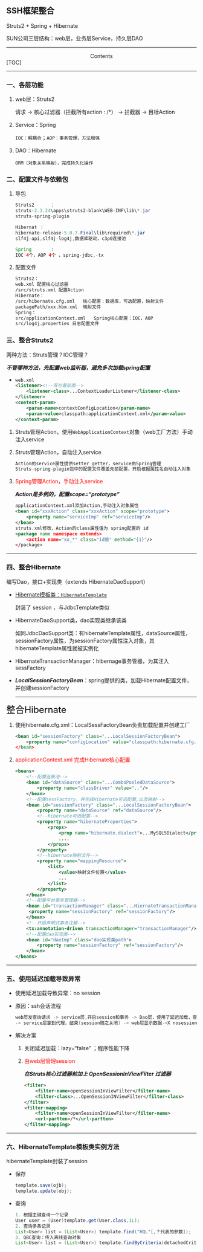 <h2>SSH框架整合</h2>
Struts2 + Spring + Hibernate

SUN公司三层结构：web层，业务层Service，持久层DAO

---

<center>Contents</center>
[TOC]

---

### 一、各层功能

1. web层：Struts2

   请求 -> 核心过滤器（拦截所有action : /*）  -> 拦截器 -> 目标Action

2. Service：Spring

   ```IOC：解耦合```；```AOP：事务管理，方法增强```
   
3. DAO：Hibernate

   ```ORM（对象关系映射），完成持久化操作```

### 二、配置文件与依赖包

1. 导包

   ```java
   Struts2		：
   struts-2.3.24\apps\struts2-blank\WEB-INF\lib\*.jar
   struts-spring-plugin
   
   Hibernat	：
   hibernate-release-5.0.7.Final\lib\required\*.jar
   slf4j-api,slf4j-log4j,数据库驱动，c3p0连接池
   
   Spring		：
   IOC 4个，AOP 4个 ，spring-jdbc,-tx
   ```

2. 配置文件

   ```xml
   Struts2：
   web.xml 配置核心过滤器
   /src/struts.xml 配置Action
   Hibernate：
   /src/hibernate.cfg.xml	核心配置：数据库，可选配置，映射文件
   packagePath/xxx.hbm.xml	映射文件
   Spring：
   src/applicationContext.xml	Spring核心配置：IOC，AOP
   src/log4j.properties	日志配置文件
   ```

### 三、整合Struts2

两种方法：Struts管理？IOC管理？

***不管哪种方法，先配置web监听器，避免多次加载spring配置***

* ```xml
  web.xml
  <listener><!--写在最前面-->
      <listener-class>...ContextLoaderListener</listener-class>
  </listener>
  <context-param>
      <param-name>contextConfigLocation</param-name>
      <param-value>classpath:applicationContext.xml</param-value>
  </context-param>
  ```

1. Struts管理Action，使用```WebApplicationContext```对象（web工厂方法）手动注入service

2. Struts管理Action，自动注入service

   ```java
   Action的service属性提供setter getter，service由Spring管理
   Struts-spring-plugin包中的配置文件覆盖先前配置，开启根据属性名自动注入对象
   ```

3. <font color="red">Spring管理Action，手动注入service</font>

   ***Action是多例的，配置scope=“prototype”***

   ```xml
   applicationContext.xml添加Action,手动注入对象属性
   <bean id="xxxAction" class="xxxAction" scope="prototype">
       <property name="serviceImp" ref="serviceImp"/>
   </bean>
   struts.xml修改，Action的class属性值为 spring配置的 id
   <package name namespace extends>
       <action name="xx_*" class="id值" method="{1}"/>
   </package>
   ```

   

---

### 四、整合Hibernate

编写Dao，接口+实现类（extends HibernateDaoSupport）

* [Hibernate模板类：```HibernateTemplate```](#template)

  封装了 session ，与JdbcTemplate类似

* HibernateDaoSupport类，dao实现类继承该类

  如同JdbcDaoSupport类：有hibernateTemplate属性，dataSource属性，sessionFactory属性，为sessionFactory属性注入对象，其hibernateTemplate属性就被实例化

  

* HibernateTransactionManager：hibernage事务管器，为其注入sessFactory

  

* ***LocalSessionFactoryBean***：spring提供的类，加载Hibernate配置文件，并创建sessionFactory

  ---

<font color="black" size=5>整合Hibernate</font>

1. 使用hibernate.cfg.xml：LocalSessFactoryBean负责加载配置并创建工厂

   ```xml
   <bean id="sessionFactory" class="...LocalSessionFactoryBean">
       <property name="configLocation" value="classpath:hibernate.cfg.xml"
   </bean>
   ```

2. <font color="red">applicationContext.xml 完成Hibernate核心配置</font>

   ```xml
   <beans>
       <!--配置连接池-->
       <bean id="dataSource" class="...ComboPooledDataSource">
           <property name="classDriver" value=".."/>
       </bean>
       <!--配置sessFactory，并完成Hibernate可选配置,以及映射-->
       <bean id="sessionFactory" class="...LocalSessionFactoryBean">
           <property name="dataSource" ref="dataSource"/>
           <!--hibernate可选配置-->
           <property name="hibernateProperties">
               <props>
                   <prop name="hibernate.dialect">...MySQL5Dialect</prop>
                   ....
               </props>
           </property>
           <!--hibernate映射文件-->
           <property name="mappingResource">
               <list>
                   <value>映射文件位置</value>
                   ...
               </list>
           </property>
       </bean>
       <!--配置平台事务管理器-->
       <bean id="transactionManager" class="...HiernateTransactionManager">
       	<property name="sessionFactory" ref="sessionFactory"/>
       </bean>
       <!--开启声明式事务注解-->
       <tx:annotation-driven transactionManager="transactionManager"/>
       <!--配置dao实现类-->
       <bean id="daoImp" class="dao实现类path">
           <property name="sessionFactory" ref="sessionFactory"/>
       </bean>
   </beans>
   ```

---

### 五、使用延迟加载导致异常

* 使用延迟加载导致异常：no session

* 原因：ssh会话流程

  ```java
  web层发查询请求 -> service层,开启session和事务 -> Dao层，使用了延迟加载，查询
  -> service层拿到代理，结束(session随之关闭) -> web层显示数据->X nosession 
  ```

* 解决方案

  1. 关闭延迟加载：lazy=“false” ；程序性能下降

  2. <font color="red">由web层管理session</font>

     ***在Struts核心过滤器前加上 OpenSessionInViewFilter 过滤器***

     ```xml
     <filter>
         <filter-name>openSessionInViewFilter</filter-name>
         <filter-class>...OpenSessionINViewFilter</filter-class>
     </filter>
     <filter-mapping>
         <filter-name>openSessionInViewFilter</filter-name>
         <url-partten>/*</url-partten>
     </filter-mapping>
     ```

---

### 六、HibernateTemplate模板类实例方法<a name="template"></a>

hibernateTemplate封装了session

* 保存

  ```java
  template.save(ojb);
  template.update(obj);
  ```

* 查询

  ```java
  1. 根据主键查询一个记录
  User user = (User)template.get(User.class,1L);
  2. 查询多条记录
  List<User> list = (List<User>) template.find("HQL"[,？代表的参数]);
  3. QBC查询：传入离线查询对象
  List<User> list = (List<User>) template.findByCriteria(detachedCriteria);
  ```



